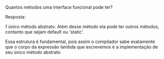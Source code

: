Quantos métodos uma interface funcional pode ter?

Resposta:

1 único método abstrato. Além desse método ela pode ter outros métodos, contanto que sejam default ou 'static'.

Essa estrutura é fundamental, pois assim o compilador sabe exatamente que o corpo da expressão lambda que escrevemos é a implementação de seu único método abstrato